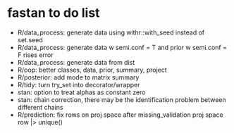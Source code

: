 # fastan to do list

- R/data_process: generate data using withr::with_seed instead of set.seed
- R/data_process: generate data w semi.conf = T and prior w semi.conf = F rises error
- R/data_process: generate data from dist
- R/oop: better classes, data, prior, summary, project
- R/posterior: add mode to matrix summary
- R/tidy: turn try_set into decorator/wrapper
- stan: option to treat alphas as constant zero
- stan: chain correction, there may be the identification problem between different chains
- R/prediction: fix rows on proj space after missing_validation proj space row |> unique()
